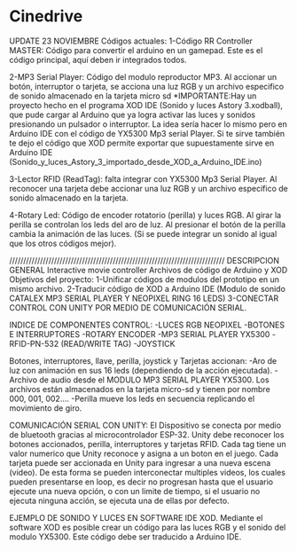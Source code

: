 # Cinedrive
UPDATE 23 NOVIEMBRE
Códigos actuales:
1-Código RR Controller MASTER: Código para convertir el arduino en un gamepad. Este es el código principal, aquí deben ir integrados todos.

2-MP3 Serial Player: Código del modulo reproductor MP3. Al accionar un botón, interruptor o tarjeta, se acciona una luz RGB y un archivo especifico de sonido almacenado en la tarjeta micro sd
*IMPORTANTE:Hay un proyecto hecho en el programa XOD IDE (Sonido y luces Astory 3.xodball), que pude cargar al Arduino que ya logra activar las luces y sonidos presionando un pulsador o interruptor. La idea sería hacer lo mismo pero en Arduino IDE con el código de YX5300 Mp3 serial Player.
Si te sirve también te dejo el código que XOD permite exportar que supuestamente sirve en Arduino IDE (Sonido_y_luces_Astory_3_importado_desde_XOD_a_Arduino_IDE.ino)

3-Lector RFID (ReadTag): falta integrar con YX5300 Mp3 Serial Player. Al reconocer una tarjeta debe accionar una luz RGB y un archivo especifico de sonido almacenado en la tarjeta.

4-Rotary Led: Código de encoder rotatorio (perilla) y luces RGB. Al girar la perilla se controlan los leds del aro de luz. Al presionar el botón de la perilla cambia la animación de las luces. (Si se puede integrar un sonido al igual que los otros códigos mejor).



///////////////////////////////////////////////////////////////////////////// DESCRIPCION GENERAL
Interactive movie controller
Archivos de código de Arduino y XOD
Objetivos del proyecto: 
1-Unificar códigos de modulos del prototipo en un mismo archivo.
2-Traducir código de XOD a Arduino IDE (Modulo de sonido CATALEX MP3 SERIAL PLAYER Y NEOPIXEL RING 16 LEDS)
3-CONECTAR CONTROL CON UNITY POR MEDIO DE COMUNICACIÓN SERIAL.

INDICE DE COMPONENTES CONTROL:
-LUCES RGB NEOPIXEL
-BOTONES E INTERRUPTORES
-ROTARY ENCODER
-MP3 SERIAL PLAYER YX5300
-RFID-PN-532 (READ/WRITE TAG)
-JOYSTICK

Botones, interruptores, llave, perilla, joystick y Tarjetas accionan:
-Aro de luz con animación en sus 16 leds (dependiendo de la acción ejecutada).
-Archivo de audio desde el MODULO MP3 SERIAL PLAYER YX5300. Los archivos están almacenados en la tarjeta micro-sd y tienen por nombre 000, 001, 002....
-Perilla mueve los leds en secuencia replicando el movimiento de giro.

COMUNICACIÓN SERIAL CON UNITY:
El Dispositivo se conecta por medio de bluetooth gracias al microcontrolador ESP-32. 
Unity debe reconocer los botones accionados, perilla, interruptores y tarjetas RFID.
Cada tag tiene un valor numerico que Unity reconoce y asigna a un boton en el juego.
Cada tarjeta puede ser accionada en Unity para ingresar a una nueva escena (video). De esta forma se pueden interconectar multiples videos, 
los cuales pueden presentarse en loop, es decir no progresan hasta que el usuario ejecute una nueva opción, o con un limite de tiempo,
si el usuario no ejecuta ninguna acción, se ejecuta una de ellas por defecto.

EJEMPLO DE SONIDO Y LUCES EN SOFTWARE IDE XOD.
Mediante el software XOD es posible crear un código para las luces RGB y el sonido del modulo YX5300. Este código debe ser traducido a Arduino IDE.

